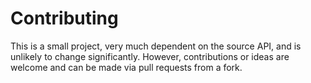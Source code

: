 # Contributing

This is a small project, very much dependent on the source API, and is unlikely to change significantly. However, contributions or ideas are welcome and can be made via pull requests from a fork.
